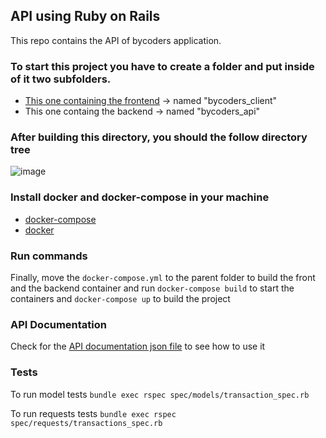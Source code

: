 ## API using Ruby on Rails

This repo contains the API of bycoders application.

### To start this project you have to create a folder and put inside of it two subfolders. 
- [This one containing the frontend](https://github.com/jsobralgitpush/bycoders_client) -> named "bycoders_client"
- This one containg the backend ->  named "bycoders_api"

### After building this directory, you should the follow directory tree

![image](https://user-images.githubusercontent.com/63429525/172460711-34d9710f-a25c-4701-af5a-e4056f0e2928.png)

### Install docker and docker-compose in your machine
- [docker-compose](https://docs.docker.com/compose/install/)
- [docker](https://docs.docker.com/engine/install/ubuntu/)

### Run commands
Finally, move the `docker-compose.yml` to the parent folder to build the front and the backend container and run `docker-compose build` to start the containers and `docker-compose up` to build the project

### API Documentation

Check for the [API documentation json file](https://github.com/jsobralgitpush/bycoders_api/blob/main/Bycoders%20API%20documentation.postman_collection.json) to see how to use it

### Tests

To run model tests
`bundle exec rspec spec/models/transaction_spec.rb`

To run requests tests
`bundle exec rspec spec/requests/transactions_spec.rb`

